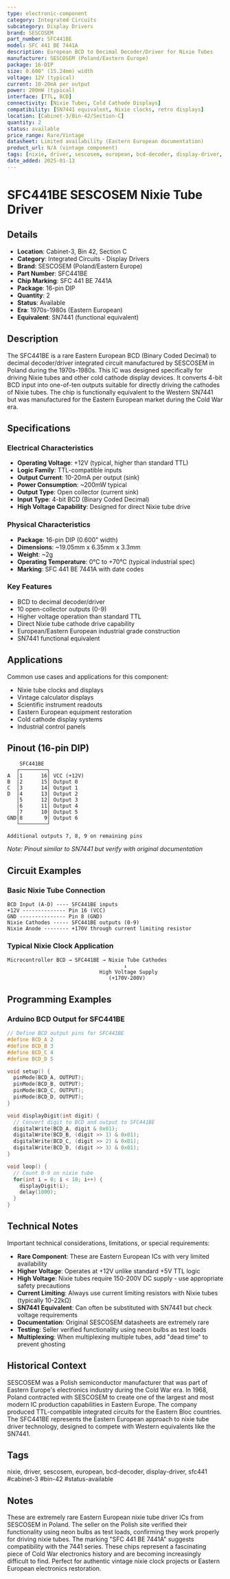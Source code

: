 ```yaml
---
type: electronic-component
category: Integrated Circuits
subcategory: Display Drivers
brand: SESCOSEM
part_number: SFC441BE
model: SFC 441 BE 7441A
description: European BCD to Decimal Decoder/Driver for Nixie Tubes
manufacturer: SESCOSEM (Poland/Eastern Europe)
package: 16-DIP
size: 0.600" (15.24mm) width
voltage: 12V (typical)
current: 10-20mA per output
power: 200mW (typical)
interface: [TTL, BCD]
connectivity: [Nixie Tubes, Cold Cathode Displays]
compatibility: [SN7441 equivalent, Nixie clocks, retro displays]
location: [Cabinet-3/Bin-42/Section-C]
quantity: 2
status: available
price_range: Rare/Vintage
datasheet: Limited availability (Eastern European documentation)
product_url: N/A (vintage component)
tags: [nixie, driver, sescosem, european, bcd-decoder, display-driver, sfc441, cabinet-3, bin-42, status-available]
date_added: 2025-01-13
---
```


# SFC441BE SESCOSEM Nixie Tube Driver

## Details

- **Location**: Cabinet-3, Bin 42, Section C
- **Category**: Integrated Circuits - Display Drivers
- **Brand**: SESCOSEM (Poland/Eastern Europe)
- **Part Number**: SFC441BE
- **Chip Marking**: SFC 441 BE 7441A
- **Package**: 16-pin DIP
- **Quantity**: 2
- **Status**: Available
- **Era**: 1970s-1980s (Eastern European)
- **Equivalent**: SN7441 (functional equivalent)

## Description

The SFC441BE is a rare Eastern European BCD (Binary Coded Decimal) to decimal decoder/driver integrated circuit manufactured by SESCOSEM in Poland during the 1970s-1980s. This IC was designed specifically for driving Nixie tubes and other cold cathode display devices. It converts 4-bit BCD input into one-of-ten outputs suitable for directly driving the cathodes of Nixie tubes. The chip is functionally equivalent to the Western SN7441 but was manufactured for the Eastern European market during the Cold War era.

## Specifications

### Electrical Characteristics
- **Operating Voltage**: +12V (typical, higher than standard TTL)
- **Logic Family**: TTL-compatible inputs
- **Output Current**: 10-20mA per output (sink)
- **Power Consumption**: ~200mW typical
- **Output Type**: Open collector (current sink)
- **Input Type**: 4-bit BCD (Binary Coded Decimal)
- **High Voltage Capability**: Designed for direct Nixie tube drive

### Physical Characteristics  
- **Package**: 16-pin DIP (0.600" width)
- **Dimensions**: ~19.05mm x 6.35mm x 3.3mm
- **Weight**: ~2g
- **Operating Temperature**: 0°C to +70°C (typical industrial spec)
- **Marking**: SFC 441 BE 7441A with date codes

### Key Features
- BCD to decimal decoder/driver
- 10 open-collector outputs (0-9)
- Higher voltage operation than standard TTL
- Direct Nixie tube cathode drive capability
- European/Eastern European industrial grade construction
- SN7441 functional equivalent

## Applications

Common use cases and applications for this component:
- Nixie tube clocks and displays
- Vintage calculator displays
- Scientific instrument readouts
- Eastern European equipment restoration
- Cold cathode display systems
- Industrial control panels

## Pinout (16-pin DIP)

```
    SFC441BE
   ┌─────────┐
A  │1      16│ VCC (+12V)
B  │2      15│ Output 0
C  │3      14│ Output 1  
D  │4      13│ Output 2
   │5      12│ Output 3
   │6      11│ Output 4
   │7      10│ Output 5
GND│8       9│ Output 6
   └─────────┘
   
Additional outputs 7, 8, 9 on remaining pins
```

*Note: Pinout similar to SN7441 but verify with original documentation*

## Circuit Examples

### Basic Nixie Tube Connection
```
BCD Input (A-D) ---- SFC441BE inputs
+12V -------------- Pin 16 (VCC)
GND --------------- Pin 8 (GND)
Nixie Cathodes ----- SFC441BE outputs (0-9)
Nixie Anode -------- +170V through current limiting resistor
```

### Typical Nixie Clock Application
```
Microcontroller BCD → SFC441BE → Nixie Tube Cathodes
                                      ↓
                              High Voltage Supply
                                 (+170V-200V)
```

## Programming Examples

### Arduino BCD Output for SFC441BE
```cpp
// Define BCD output pins for SFC441BE
#define BCD_A 2
#define BCD_B 3  
#define BCD_C 4
#define BCD_D 5

void setup() {
  pinMode(BCD_A, OUTPUT);
  pinMode(BCD_B, OUTPUT);
  pinMode(BCD_C, OUTPUT);
  pinMode(BCD_D, OUTPUT);
}

void displayDigit(int digit) {
  // Convert digit to BCD and output to SFC441BE
  digitalWrite(BCD_A, digit & 0x01);
  digitalWrite(BCD_B, (digit >> 1) & 0x01);
  digitalWrite(BCD_C, (digit >> 2) & 0x01);
  digitalWrite(BCD_D, (digit >> 3) & 0x01);
}

void loop() {
  // Count 0-9 on nixie tube
  for(int i = 0; i < 10; i++) {
    displayDigit(i);
    delay(1000);
  }
}
```

## Technical Notes

Important technical considerations, limitations, or special requirements:
- **Rare Component**: These are Eastern European ICs with very limited availability
- **Higher Voltage**: Operates at +12V unlike standard +5V TTL logic
- **High Voltage**: Nixie tubes require 150-200V DC supply - use appropriate safety precautions
- **Current Limiting**: Always use current limiting resistors with Nixie tubes (typically 10-22kΩ)
- **SN7441 Equivalent**: Can often be substituted with SN7441 but check voltage requirements
- **Documentation**: Original SESCOSEM datasheets are extremely rare
- **Testing**: Seller verified functionality using neon bulbs as test loads
- **Multiplexing**: When multiplexing multiple tubes, add "dead time" to prevent ghosting

## Historical Context

SESCOSEM was a Polish semiconductor manufacturer that was part of Eastern Europe's electronics industry during the Cold War era. In 1968, Poland contracted with SESCOSEM to create one of the largest and most modern IC production capabilities in Eastern Europe. The company produced TTL-compatible integrated circuits for the Eastern Bloc countries. The SFC441BE represents the Eastern European approach to nixie tube driver technology, designed to compete with Western equivalents like the SN7441.

## Tags

nixie, driver, sescosem, european, bcd-decoder, display-driver, sfc441 #cabinet-3 #bin-42 #status-available

## Notes

These are extremely rare Eastern European nixie tube driver ICs from SESCOSEM in Poland. The seller on the Polish site verified their functionality using neon bulbs as test loads, confirming they work properly for driving nixie tubes. The marking "SFC 441 BE 7441A" suggests compatibility with the 7441 series. These chips represent a fascinating piece of Cold War electronics history and are becoming increasingly difficult to find. Perfect for authentic vintage nixie clock projects or Eastern European electronics restoration.
